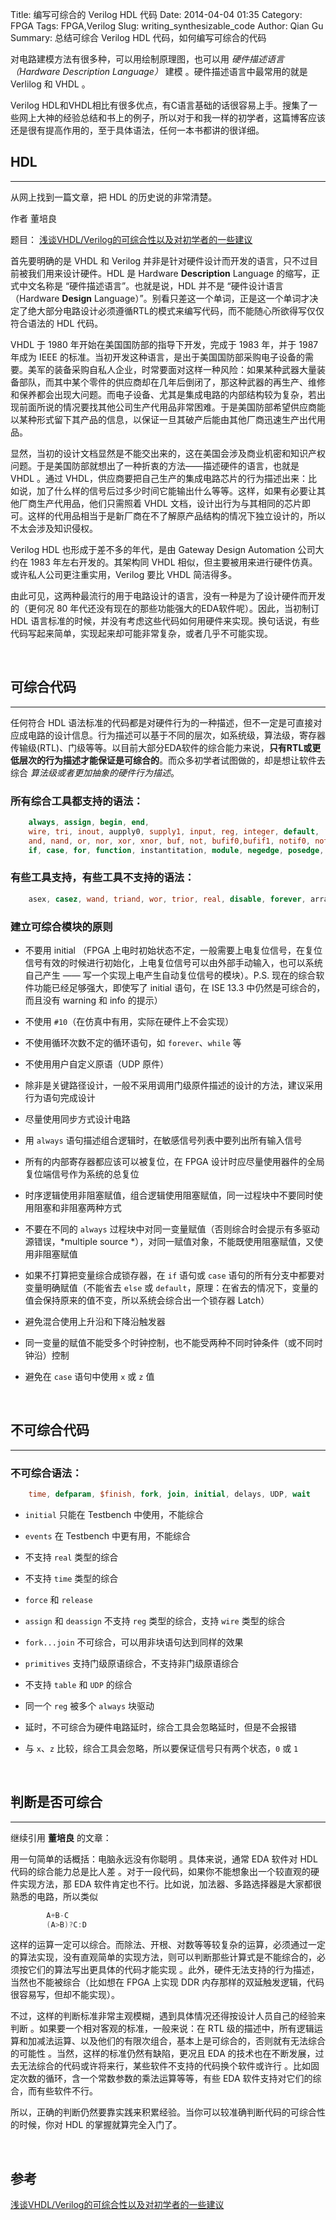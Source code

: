 Title: 编写可综合的 Verilog HDL 代码
Date: 2014-04-04 01:35
Category: FPGA
Tags: FPGA,Verilog
Slug: writing_synthesizable_code
Author: Qian Gu
Summary: 总结可综合 Verilog HDL 代码，如何编写可综合的代码

对电路建模方法有很多种，可以用绘制原理图，也可以用 *硬件描述语言（Hardware Description Language）* 建模 。硬件描述语言中最常用的就是 Verlilog 和 VHDL 。

Verilog HDL和VHDL相比有很多优点，有C语言基础的话很容易上手。搜集了一些网上大神的经验总结和书上的例子，所以对于和我一样的初学者，这篇博客应该还是很有提高作用的，至于具体语法，任何一本书都讲的很详细。

## HDL
* * *
从网上找到一篇文章，把 HDL 的历史说的非常清楚。

作者 董培良 

题目： [浅谈VHDL/Verilog的可综合性以及对初学者的一些建议][blog1]

首先要明确的是 VHDL 和 Verilog 并非是针对硬件设计而开发的语言，只不过目前被我们用来设计硬件。HDL 是 Hardware **Description** Language 的缩写，正式中文名称是 “硬件描述语言”。也就是说，HDL 并不是 “硬件设计语言（Hardware **Design** Language）”。别看只差这一个单词，正是这一个单词才决定了绝大部分电路设计必须遵循RTL的模式来编写代码，而不能随心所欲得写仅仅符合语法的 HDL 代码。

VHDL 于 1980 年开始在美国国防部的指导下开发，完成于 1983 年，并于 1987 年成为 IEEE 的标准。当初开发这种语言，是出于美国国防部采购电子设备的需要。美军的装备采购自私人企业，时常要面对这样一种风险：如果某种武器大量装备部队，而其中某个零件的供应商却在几年后倒闭了，那这种武器的再生产、维修和保养都会出现大问题。而电子设备、尤其是集成电路的内部结构较为复杂，若出现前面所说的情况要找其他公司生产代用品非常困难。于是美国防部希望供应商能以某种形式留下其产品的信息，以保证一旦其破产后能由其他厂商迅速生产出代用品。

显然，当初的设计文档显然是不能交出来的，这在美国会涉及商业机密和知识产权问题。于是美国防部就想出了一种折衷的方法——描述硬件的语言，也就是 VHDL 。通过 VHDL，供应商要把自己生产的集成电路芯片的行为描述出来：比如说，加了什么样的信号后过多少时间它能输出什么等等。这样，如果有必要让其他厂商生产代用品，他们只需照着 VHDL 文档，设计出行为与其相同的芯片即可。这样的代用品相当于是新厂商在不了解原产品结构的情况下独立设计的，所以不太会涉及知识侵权。

Verilog HDL 也形成于差不多的年代，是由 Gateway Design Automation 公司大约在 1983 年左右开发的。其架构同 VHDL 相似，但主要被用来进行硬件仿真。或许私人公司更注重实用，Verilog 要比 VHDL 简洁得多。

由此可见，这两种最流行的用于电路设计的语言，没有一种是为了设计硬件而开发的（更何况 80 年代还没有现在的那些功能强大的EDA软件呢）。因此，当初制订 HDL 语言标准的时候，并没有考虑这些代码如何用硬件来实现。换句话说，有些代码写起来简单，实现起来却可能非常复杂，或者几乎不可能实现。

[blog1]: http://www.dzkf.cn/html/EDAjishu/2006/0720/9.html

<br>

## 可综合代码 
* * *

任何符合 HDL 语法标准的代码都是对硬件行为的一种描述，但不一定是可直接对应成电路的设计信息。行为描述可以基于不同的层次，如系统级，算法级，寄存器传输级(RTL)、门级等等。以目前大部分EDA软件的综合能力来说，**只有RTL或更低层次的行为描述才能保证是可综合的**。而众多初学者试图做的，却是想让软件去综合 *算法级或者更加抽象的硬件行为描述*。

### 所有综合工具都支持的语法：

```Verilog
    always, assign, begin, end, 
    wire, tri, inout, aupply0, supply1, input, reg, integer, default, 
    and, nand, or, nor, xor, xnor, buf, not, bufif0,bufif1, notif0, notif1, 
    if, case, for, function, instantitation, module, negedge, posedge, operators, output, parameter  
```

### 有些工具支持，有些工具不支持的语法：

```Verilog
    asex, casez, wand, triand, wor, trior, real, disable, forever, arrays, memories, repreat, task,while
```

### 建立可综合模块的原则

+ 不要用 initial （FPGA 上电时初始状态不定，一般需要上电复位信号，在复位信号有效的时候进行初始化，上电复位信号可以由外部手动输入，也可以系统自己产生 —— 写一个实现上电产生自动复位信号的模块）。P.S. 现在的综合软件功能已经足够强大，即使写了 initial 语句，在 ISE 13.3 中仍然是可综合的，而且没有 warning 和 info 的提示）

+ 不使用 `#10`（在仿真中有用，实际在硬件上不会实现）

+ 不使用循环次数不定的循环语句，如 `forever`、`while` 等

+ 不使用用户自定义原语（UDP 原件）

+ 除非是关键路径设计，一般不采用调用门级原件描述的设计的方法，建议采用行为语句完成设计

+ 尽量使用同步方式设计电路

+ 用 `always` 语句描述组合逻辑时，在敏感信号列表中要列出所有输入信号

+ 所有的内部寄存器都应该可以被复位，在 FPGA 设计时应尽量使用器件的全局复位端信号作为系统的总复位

+ 时序逻辑使用非阻塞赋值，组合逻辑使用阻塞赋值，同一过程块中不要同时使用阻塞和非阻塞两种方式

+ 不要在不同的 `always` 过程块中对同一变量赋值（否则综合时会提示有多驱动源错误，*multiple source
*），对同一赋值对象，不能既使用阻塞赋值，又使用非阻塞赋值

+ 如果不打算把变量综合成锁存器，在 `if` 语句或 `case` 语句的所有分支中都要对变量明确赋值（不能省去 `else` 或 `default`，原理：在省去的情况下，变量的值会保持原来的值不变，所以系统会综合出一个锁存器 Latch）

+ 避免混合使用上升沿和下降沿触发器

+ 同一变量的赋值不能受多个时钟控制，也不能受两种不同时钟条件（或不同时钟沿）控制

+ 避免在 `case` 语句中使用 `x` 或 `z` 值

<br>

## 不可综合代码
* * *

### 不可综合语法：

```Verilog
    time, defparam, $finish, fork, join, initial, delays, UDP, wait
```

+ `initial` 只能在 Testbench 中使用，不能综合

+ `events` 在 Testbench 中更有用，不能综合

+ 不支持 `real` 类型的综合

+ 不支持 `time` 类型的综合

+ `force` 和 `release`

+ `assign` 和 `deassign` 不支持 `reg` 类型的综合，支持 `wire` 类型的综合

+ `fork...join` 不可综合，可以用非块语句达到同样的效果

+ `primitives` 支持门级原语综合，不支持非门级原语综合

+ 不支持 `table` 和 `UDP` 的综合

+ 同一个 `reg` 被多个 `always` 块驱动

+ 延时，不可综合为硬件电路延时，综合工具会忽略延时，但是不会报错

+ 与 `x`、`z` 比较，综合工具会忽略，所以要保证信号只有两个状态，`0` 或 `1`

<br>

## 判断是否可综合
* * *

继续引用 **董培良** 的文章：

用一句简单的话概括：电脑永远没有你聪明 。具体来说，通常 EDA 软件对 HDL 代码的综合能力总是比人差 。对于一段代码，如果你不能想象出一个较直观的硬件实现方法，那 EDA 软件肯定也不行。比如说，加法器、多路选择器是大家都很熟悉的电路，所以类似

```Verilog
        A+B-C
        (A>B)?C:D
```

这样的运算一定可以综合。而除法、开根、对数等等较复杂的运算，必须通过一定的算法实现，没有直观简单的实现方法，则可以判断那些计算式是不能综合的，必须按它们的算法写出更具体的代码才能实现 。此外，硬件无法支持的行为描述，当然也不能被综合（比如想在 FPGA 上实现 DDR 内存那样的双延触发逻辑，代码很容易写，但却不能实现）。

不过，这样的判断标准非常主观模糊，遇到具体情况还得按设计人员自己的经验来判断 。如果要一个相对客观的标准，一般来说：在 RTL 级的描述中，所有逻辑运算和加减法运算、以及他们的有限次组合，基本上是可综合的，否则就有无法综合的可能性 。当然，这样的标准仍然有缺陷，更况且 EDA 的技术也在不断发展，过去无法综合的代码或许将来行，某些软件不支持的代码换个软件或许行 。比如固定次数的循环，含一个常数参数的乘法运算等等，有些 EDA 软件支持对它们的综合，而有些软件不行。

所以，正确的判断仍然要靠实践来积累经验。当你可以较准确判断代码的可综合性的时候，你对 HDL 的掌握就算完全入门了。

<br>

## 参考

[浅谈VHDL/Verilog的可综合性以及对初学者的一些建议][blog1]
